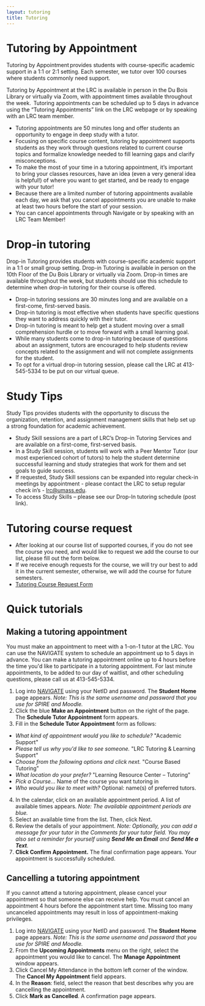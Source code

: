 ```yaml
---
layout: tutoring
title: Tutoring
---
```


# Tutoring by Appointment
Tutoring by Appointment provides students with course-specific academic support in a 1:1 or 2:1 setting. Each semester, we tutor over 100 courses where students commonly need support.  

Tutoring by Appointment at the LRC is available in person in the Du Bois Library or virtually via Zoom, with appointment times available throughout the week.  Tutoring appointments can be scheduled up to 5 days in advance using the “Tutoring Appointments” link on the LRC webpage or by speaking with an LRC team member.
 * Tutoring appointments are 50 minutes long and offer students an opportunity to engage in deep study with a tutor.
 * Focusing on specific course content, tutoring by appointment supports students as they work through questions related to current course topics and formalize knowledge needed to fill learning gaps and clarify misconceptions.
 * To make the most of your time in a tutoring appointment, it’s important to bring your classes resources, have an idea (even a very general idea is helpful!) of where you want to get started, and be ready to engage with your tutor!
 * Because there are a limited number of tutoring appointments available each day, we ask that you cancel appointments you are unable to make at least two hours before the start of your session.
 * You can cancel appointments through Navigate or by speaking with an LRC Team Member!

# Drop-in tutoring
Drop-in Tutoring provides students with course-specific academic support in a 1:1 or small group setting. Drop-in Tutoring is available in person on the 10th Floor of the Du Bois Library or virtually via Zoom. Drop-in times are available throughout the week, but students should use this schedule to determine when drop-in tutoring for their course is offered.
 * Drop-in tutoring sessions are 30 minutes long and are available on a first-come, first-served basis.
 * Drop-in tutoring is most effective when students have specific questions they want to address quickly with their tutor.
 * Drop-in tutoring is meant to help get a student moving over a small comprehension hurdle or to move forward with a small learning goal.
 * While many students come to drop-in tutoring because of questions about an assignment, tutors are encouraged to help students review concepts related to the assignment and will not complete assignments for the student.
 * To opt for a virtual drop-in tutoring session, please call the LRC at 413-545-5334 to be put on our virtual queue.

# Study Tips
Study Tips provides students with the opportunity to discuss the organization, retention, and assignment management skills that help set up a strong foundation for academic achievement.

 * Study Skill sessions are a part of LRC’s Drop-in Tutoring Services and are available on a first-come, first-served basis.
 * In a Study Skill session, students will work with a Peer Mentor Tutor (our most experienced cohort of tutors) to help the student determine successful learning and study strategies that work for them and set goals to guide success.
 * If requested, Study Skill sessions can be expanded into regular check-in meetings by appointment - please contact the LRC to setup regular check in’s - [lrc@umass.edu](mailto:lrc@umass.edu).
 * To access Study Skills – please see our Drop-In tutoring schedule (post link).

# Tutoring course request
 * After looking at our course list of supported courses, if you do not see the course you need, and would like to request we add the course to our list, please fill out the form below.
 * If we receive enough requests for the course, we will try our best to add it in the current semester, otherwise, we will add the course for future semesters.
 * [Tutoring Course Request Form](https://docs.google.com/forms/u/1/d/1soFKF2mDqVYkGeW7VzNHZeOi1rrpcDrqEqBakG0wQXA/viewform?edit_requested=true)

# Quick tutorials

## Making a tutoring appointment
You must make an appointment to meet with a 1-on-1 tutor at the LRC. You can use the NAVIGATE system to schedule an appointment up to 5 days in advance. You can make a tutoring appointment online up to 4 hours before the time you'd like to participate in a tutoring appointment. For last minute appointments, to be added to our day of waitlist, and other scheduling questions, please call us at 413-545-5334.
 1. Log into [NAVIGATE](https://umass.campus.eab.com/) using your NetID and password. The **Student Home** page appears. _Note: This is the same username and password that you use for SPIRE and Moodle._
 2. Click the blue **Make an Appointment** button on the right of the page. The **Schedule Tutor Appointment** form appears.
 3. Fill in the **Schedule Tutor Appointment** form as follows:
   - _What kind of appointment would you like to schedule?_ "Academic Support"
   - _Please tell us why you'd like to see someone._ "LRC Tutoring & Learning Support"
   - _Choose from the following options and click next._ "Course Based Tutoring"
   - _What location do your prefer?_ "Learning Resource Center – Tutoring"
   - _Pick a Course..._ Name of the course you want tutoring in
   - _Who would you like to meet with?_ Optional: name(s) of preferred tutors.
 4. In the calendar, click on an available appointment period. A list of available times appears. _Note: The available appointment periods are blue._
 5. Select an available time from the list. Then, click Next.
 6. Review the details of your appointment. _Note: Optionally, you can add a message for your tutor in the Comments for your tutor field. You may also set a reminder for yourself using **Send Me an Email** and **Send Me a Text**._
 7. **Click Confirm Appointment.** The final confirmation page appears. Your appointment is successfully scheduled.

## Cancelling a tutoring appointment
If you cannot attend a tutoring appointment, please cancel your appointment so that someone else can receive help. You must cancel an appointment 4 hours before the appointment start time. Missing too many uncanceled appointments may result in loss of appointment-making privileges.
 1. Log into [NAVIGATE](https://umass.campus.eab.com/) using your NetID and password. The **Student Home** page appears. _Note: This is the same username and password that you use for SPIRE and Moodle._
 2. From the **Upcoming Appointments** menu on the right, select the appointment you would like to cancel. The **Manage Appointment** window appears.
 3. Click Cancel My Attendance in the bottom left corner of the window. The **Cancel My Appointment** field appears.
 4. In the **Reason**: field, select the reason that best describes why you are cancelling the appointment.
 5. Click **Mark as Cancelled**. A confirmation page appears.
